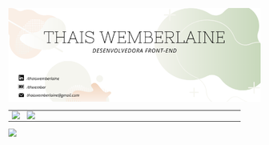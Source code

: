![capa github](https://github.com/ThWember/ThWember/blob/main/github-cover.png) 


<center>
  <table>
    <tr>
        <td><img align="left" src="https://github-readme-stats.vercel.app/api/top-langs/?username=ThWember&layout=compact&theme=graywhite"/></td>
        <td><img width="420px" align="left" src="https://github-readme-stats.vercel.app/api?username=ThWember&hide=stars&count_private=true&show_icons=true?&theme=graywhite"/></td>
    </tr>   
  </table>
</center>  

![](https://komarev.com/ghpvc/?username=ThWember&color=blue&style=flat)
